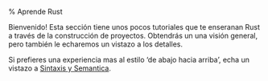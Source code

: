 % Aprende Rust

Bienvenido! Esta sección tiene unos pocos tutoriales que te enseranan Rust a través de la construcción de proyectos. Obtendrás un una visión general, pero también le echaremos un vistazo a los detalles.

Si prefieres una experiencia mas al estilo ‘de abajo hacia arriba’, echa un vistazo a [Sintaxis y Semantica][ss].

[ss]: syntax-and-semantics.html
